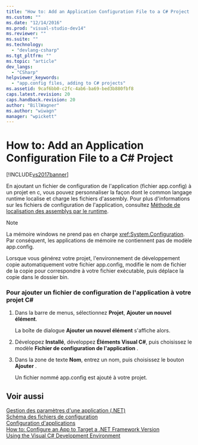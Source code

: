 ```yaml
---
title: "How to: Add an Application Configuration File to a C# Project | Microsoft Docs"
ms.custom: ""
ms.date: "12/14/2016"
ms.prod: "visual-studio-dev14"
ms.reviewer: ""
ms.suite: ""
ms.technology: 
  - "devlang-csharp"
ms.tgt_pltfrm: ""
ms.topic: "article"
dev_langs: 
  - "CSharp"
helpviewer_keywords: 
  - "app.config files, adding to C# projects"
ms.assetid: 9caf6bb0-c2fc-4ab6-ba69-bed3b880fbf8
caps.latest.revision: 20
caps.handback.revision: 20
author: "BillWagner"
ms.author: "wiwagn"
manager: "wpickett"
---
```

# How to: Add an Application Configuration File to a C# Project
[!INCLUDE[vs2017banner](../code-quality/includes/vs2017banner.md)]

En ajoutant un fichier de configuration de l'application \(fichier app.config\) à un projet en c, vous pouvez personnaliser la façon dont le common langage runtime localise et charge les fichiers d'assembly.  Pour plus d'informations sur les fichiers de configuration de l'application, consultez [Méthode de localisation des assemblys par le runtime](../Topic/How%20the%20Runtime%20Locates%20Assemblies.md).  
  
> [!NOTE]
>  La mémoire windows ne prend pas en charge <xref:System.Configuration>.  Par conséquent, les applications de mémoire ne contiennent pas de modèle app.config.  
  
 Lorsque vous générez votre projet, l'environnement de développement copie automatiquement votre fichier app.config, modifie le nom de fichier de la copie pour correspondre à votre fichier exécutable, puis déplace la copie dans le dossier bin.  
  
### Pour ajouter un fichier de configuration de l'application à votre projet C\#  
  
1.  Dans la barre de menus, sélectionnez **Projet**, **Ajouter un nouvel élément**.  
  
     La boîte de dialogue **Ajouter un nouvel élément** s'affiche alors.  
  
2.  Développez **Installé**, développez **Éléments Visual C\#**, puis choisissez le modèle **Fichier de configuration de l'application** .  
  
3.  Dans la zone de texte **Nom**, entrez un nom, puis choisissez le bouton **Ajouter** .  
  
     Un fichier nommé app.config est ajouté à votre projet.  
  
## Voir aussi  
 [Gestion des paramètres d'une application \(.NET\)](../ide/managing-application-settings-dotnet.md)   
 [Schéma des fichiers de configuration](../Topic/Configuration%20File%20Schema%20for%20the%20.NET%20Framework.md)   
 [Configuration d'applications](../Topic/Configuring%20Apps%20by%20using%20Configuration%20Files.md)   
 [How to: Configure an App to Target a .NET Framework Version](http://msdn.microsoft.com/fr-fr/5247b307-89ca-417b-8dd0-e8f9bd2f4717)   
 [Using the Visual C\# Development Environment](../csharp-ide/using-the-visual-studio-development-environment-for-csharp.md)
